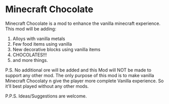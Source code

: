 Minecraft Chocolate
===================
Minecraft Chocolate is a mod to enhance the vanilla minecraft experience. This mod will be adding:

1. Alloys with vanilla metals
2. Few food items using vanilla
3. New decorative blocks using vanilla items
4. CHOCOLATES!!!
5. and more things.

P.S. No additional ore will be added and this Mod will NOT be made to support any other mod.
The only purpose of this mod is to make vanilla Minecraft Chocolaty n give the player more complete
Vanilla experience. So it'll best played without any other mods.

P.P.S. Ideas/Suggestions are welcome.